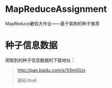 MapReduceAssignment
===================

MapReduce暑假大作业——基于紫荆的种子推荐

种子信息数据
======
爬取到的种子信息数据的下载地址：

> http://pan.baidu.com/s/1i3mlGUx 
>
> 密码:ltm6

